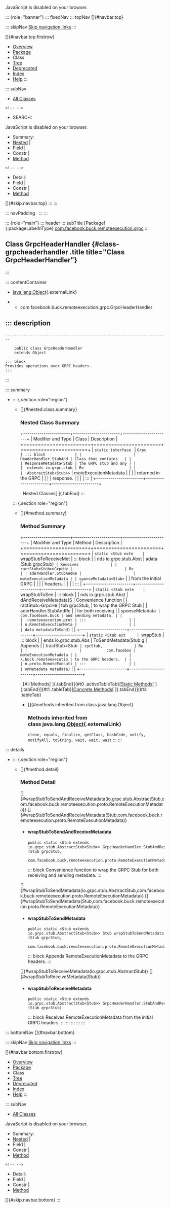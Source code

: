 <div>

JavaScript is disabled on your browser.

</div>

::: {role="banner"}
::: fixedNav
::: topNav
[]{#navbar.top}

::: skipNav
[Skip navigation links](#skip.navbar.top "Skip navigation links")
:::

[]{#navbar.top.firstrow}

-   [Overview](../../../../../index.html)
-   [Package](package-summary.html)
-   Class
-   [Tree](package-tree.html)
-   [Deprecated](../../../../../deprecated-list.html)
-   [Index](../../../../../index-all.html)
-   [Help](../../../../../help-doc.html)
:::

::: subNav
-   [All Classes](../../../../../allclasses.html)

```{=html}
<!-- -->
```
-   SEARCH:

<div>

<div>

JavaScript is disabled on your browser.

</div>

</div>

<div>

-   Summary: 
-   [Nested](#nested.class.summary) \| 
-   Field \| 
-   Constr \| 
-   [Method](#method.summary)

```{=html}
<!-- -->
```
-   Detail: 
-   Field \| 
-   Constr \| 
-   [Method](#method.detail)

</div>

[]{#skip.navbar.top}
:::
:::

::: navPadding
 
:::
:::

::: {role="main"}
::: header
::: subTitle
[Package]{.packageLabelInType} [com.facebook.buck.remoteexecution.grpc](package-summary.html)
:::

## Class GrpcHeaderHandler {#class-grpcheaderhandler .title title="Class GrpcHeaderHandler"}
:::

::: contentContainer
-   [java.lang.Object](http://docs.oracle.com/javase/7/docs/api/java/lang/Object.html?is-external=true "class or interface in java.lang"){.externalLink}

-   -   com.facebook.buck.remoteexecution.grpc.GrpcHeaderHandler

::: description
-   

    ------------------------------------------------------------------------

        public class GrpcHeaderHandler
        extends Object

    ::: block
    Provides operations over GRPC headers.
    :::
:::

::: summary
-   ::: {.section role="region"}
    -   []{#nested.class.summary}

        ### Nested Class Summary

        +-----------------------+-----------------------+-----------------------+
        | Modifier and Type     | Class                 | Description           |
        +=======================+=======================+=======================+
        | `static interface `   | `Grpc                 | ::: block             |
        |                       | HeaderHandler.StubAnd | Class that contains   |
        |                       | ResponseMetadata<Stub | the GRPC stub and any |
        |                       |  extends io.grpc.stub | Re                    |
        |                       | .AbstractStub<Stub>>` | moteExecutionMetadata |
        |                       |                       | returned in the GRPC  |
        |                       |                       | response.             |
        |                       |                       | :::                   |
        +-----------------------+-----------------------+-----------------------+

        : Nested Classes[ ]{.tabEnd}
    :::

    ::: {.section role="region"}
    -   []{#method.summary}

        ### Method Summary

        +-----------------------+-----------------------+-----------------------+
        | Modifier and Type     | Method                | Description           |
        +=======================+=======================+=======================+
        | `static <Stub exte    | `wrapStubToReceiveMet | ::: block             |
        | nds io.grpc.stub.Abst | adata​(Stub grpcStub)` | Receives              |
        | ractStub<Stub>>GrpcHe |                       | Re                    |
        | aderHandler.StubAndRe |                       | moteExecutionMetadata |
        | sponseMetadata<Stub>` |                       | from the initial GRPC |
        |                       |                       | headers.              |
        |                       |                       | :::                   |
        +-----------------------+-----------------------+-----------------------+
        | `static <Stub exte    | `wrapStubToSen        | ::: block             |
        | nds io.grpc.stub.Abst | dAndReceiveMetadata​(S | Convenience function  |
        | ractStub<Stub>>GrpcHe | tub grpcStub,         | to wrap the GRPC Stub |
        | aderHandler.StubAndRe |                       | for both receiving    |
        | sponseMetadata<Stub>` |     com.facebook.buck | and sending metadata. |
        |                       | .remoteexecution.prot | :::                   |
        |                       | o.RemoteExecutionMeta |                       |
        |                       | data metadataToSend)` |                       |
        +-----------------------+-----------------------+-----------------------+
        | `static <Stub ext     | `wrapStub             | ::: block             |
        | ends io.grpc.stub.Abs | ToSendMetadata​(Stub g | Appends               |
        | tractStub<Stub>>Stub` | rpcStub,              | Re                    |
        |                       |           com.faceboo | moteExecutionMetadata |
        |                       | k.buck.remoteexecutio | to the GRPC headers.  |
        |                       | n.proto.RemoteExecuti | :::                   |
        |                       | onMetadata metadata)` |                       |
        +-----------------------+-----------------------+-----------------------+

        : [All Methods[ ]{.tabEnd}]{#t0 .activeTableTab}[[Static
        Methods](javascript:show(1);)[ ]{.tabEnd}]{#t1
        .tableTab}[[Concrete
        Methods](javascript:show(8);)[ ]{.tabEnd}]{#t4 .tableTab}

        -   []{#methods.inherited.from.class.java.lang.Object}

            ### Methods inherited from class java.lang.[Object](http://docs.oracle.com/javase/7/docs/api/java/lang/Object.html?is-external=true "class or interface in java.lang"){.externalLink}

            `clone, equals, finalize, getClass, hashCode, notify, notifyAll, toString, wait, wait, wait`
    :::
:::

::: details
-   ::: {.section role="region"}
    -   []{#method.detail}

        ### Method Detail

        []{#wrapStubToSendAndReceiveMetadata(io.grpc.stub.AbstractStub,com.facebook.buck.remoteexecution.proto.RemoteExecutionMetadata)}
        []{#wrapStubToSendAndReceiveMetadata(Stub,com.facebook.buck.remoteexecution.proto.RemoteExecutionMetadata)}

        -   #### wrapStubToSendAndReceiveMetadata

            ``` methodSignature
            public static <Stub extends io.grpc.stub.AbstractStub<Stub>> GrpcHeaderHandler.StubAndResponseMetadata<Stub> wrapStubToSendAndReceiveMetadata​(Stub grpcStub,
                                                                                                                                                          com.facebook.buck.remoteexecution.proto.RemoteExecutionMetadata metadataToSend)
            ```

            ::: block
            Convenience function to wrap the GRPC Stub for both
            receiving and sending metadata.
            :::

        []{#wrapStubToSendMetadata(io.grpc.stub.AbstractStub,com.facebook.buck.remoteexecution.proto.RemoteExecutionMetadata)}
        []{#wrapStubToSendMetadata(Stub,com.facebook.buck.remoteexecution.proto.RemoteExecutionMetadata)}

        -   #### wrapStubToSendMetadata

            ``` methodSignature
            public static <Stub extends io.grpc.stub.AbstractStub<Stub>> Stub wrapStubToSendMetadata​(Stub grpcStub,
                                                                                                     com.facebook.buck.remoteexecution.proto.RemoteExecutionMetadata metadata)
            ```

            ::: block
            Appends RemoteExecutionMetadata to the GRPC headers.
            :::

        []{#wrapStubToReceiveMetadata(io.grpc.stub.AbstractStub)}
        []{#wrapStubToReceiveMetadata(Stub)}

        -   #### wrapStubToReceiveMetadata

            ``` methodSignature
            public static <Stub extends io.grpc.stub.AbstractStub<Stub>> GrpcHeaderHandler.StubAndResponseMetadata<Stub> wrapStubToReceiveMetadata​(Stub grpcStub)
            ```

            ::: block
            Receives RemoteExecutionMetadata from the initial GRPC
            headers.
            :::
    :::
:::
:::
:::

::: bottomNav
[]{#navbar.bottom}

::: skipNav
[Skip navigation links](#skip.navbar.bottom "Skip navigation links")
:::

[]{#navbar.bottom.firstrow}

-   [Overview](../../../../../index.html)
-   [Package](package-summary.html)
-   Class
-   [Tree](package-tree.html)
-   [Deprecated](../../../../../deprecated-list.html)
-   [Index](../../../../../index-all.html)
-   [Help](../../../../../help-doc.html)
:::

::: subNav
-   [All Classes](../../../../../allclasses.html)

<div>

<div>

JavaScript is disabled on your browser.

</div>

</div>

<div>

-   Summary: 
-   [Nested](#nested.class.summary) \| 
-   Field \| 
-   Constr \| 
-   [Method](#method.summary)

```{=html}
<!-- -->
```
-   Detail: 
-   Field \| 
-   Constr \| 
-   [Method](#method.detail)

</div>

[]{#skip.navbar.bottom}
:::
